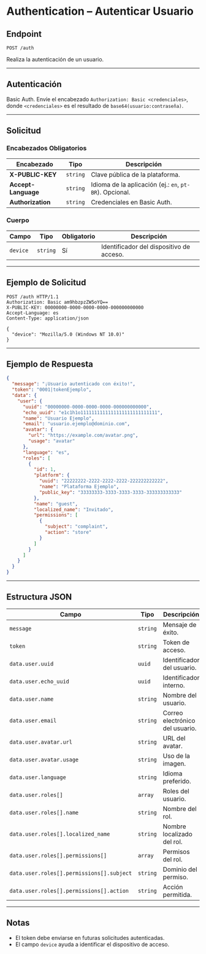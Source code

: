 <!-- markdownlint-disable MD013 -->

# Authentication – Autenticar Usuario

## Endpoint

`POST /auth`

Realiza la autenticación de un usuario.

---

## Autenticación

Basic Auth. Envíe el encabezado `Authorization: Basic <credenciales>`, donde `<credenciales>` es el resultado de `base64(usuario:contraseña)`.

---

## Solicitud

### Encabezados Obligatorios

| Encabezado | Tipo | Descripción |
| ---------- | ---- | ----------- |
| **X-PUBLIC-KEY** | `string` | Clave pública de la plataforma. |
| **Accept-Language** | `string` | Idioma de la aplicación (ej.: `en`, `pt-BR`). Opcional. |
| **Authorization** | `string` | Credenciales en Basic Auth. |

### Cuerpo

| Campo | Tipo | Obligatorio | Descripción |
| ----- | ---- | ----------- | ----------- |
| `device` | `string` | Sí | Identificador del dispositivo de acceso. |

---

## Ejemplo de Solicitud

```http
POST /auth HTTP/1.1
Authorization: Basic am9hbzpzZW5oYQ==
X-PUBLIC-KEY: 00000000-0000-0000-0000-000000000000
Accept-Language: es
Content-Type: application/json

{
  "device": "Mozilla/5.0 (Windows NT 10.0)"
}
```

---

## Ejemplo de Respuesta

```json
{
  "message": "¡Usuario autenticado con éxito!",
  "token": "0001|tokenEjemplo",
  "data": {
    "user": {
      "uuid": "00000000-0000-0000-0000-000000000000",
      "echo_uuid": "e1c1h1o1111111111111111111111111111",
      "name": "Usuario Ejemplo",
      "email": "usuario.ejemplo@dominio.com",
      "avatar": {
        "url": "https://example.com/avatar.png",
        "usage": "avatar"
      },
      "language": "es",
      "roles": [
        {
          "id": 1,
          "platform": {
            "uuid": "22222222-2222-2222-2222-222222222222",
            "name": "Plataforma Ejemplo",
            "public_key": "33333333-3333-3333-3333-333333333333"
          },
          "name": "guest",
          "localized_name": "Invitado",
          "permissions": [
            {
              "subject": "complaint",
              "action": "store"
            }
          ]
        }
      ]
    }
  }
}
```

---

## Estructura JSON

| Campo | Tipo | Descripción |
| ----- | ---- | ----------- |
| `message` | `string` | Mensaje de éxito. |
| `token` | `string` | Token de acceso. |
| `data.user.uuid` | `uuid` | Identificador del usuario. |
| `data.user.echo_uuid` | `uuid` | Identificador interno. |
| `data.user.name` | `string` | Nombre del usuario. |
| `data.user.email` | `string` | Correo electrónico del usuario. |
| `data.user.avatar.url` | `string` | URL del avatar. |
| `data.user.avatar.usage` | `string` | Uso de la imagen. |
| `data.user.language` | `string` | Idioma preferido. |
| `data.user.roles[]` | `array` | Roles del usuario. |
| `data.user.roles[].name` | `string` | Nombre del rol. |
| `data.user.roles[].localized_name` | `string` | Nombre localizado del rol. |
| `data.user.roles[].permissions[]` | `array` | Permisos del rol. |
| `data.user.roles[].permissions[].subject` | `string` | Dominio del permiso. |
| `data.user.roles[].permissions[].action` | `string` | Acción permitida. |

---

## Notas

* El token debe enviarse en futuras solicitudes autenticadas.
* El campo `device` ayuda a identificar el dispositivo de acceso.

<!-- markdownlint-enable MD013 -->
